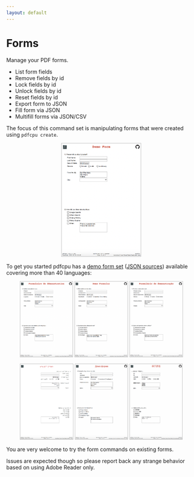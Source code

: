 ```yaml
---
layout: default
---
```


# Forms

Manage your PDF forms.

* List form fields
* Remove fields by id
* Lock fields by id
* Unlock fields by id
* Reset fields by id
* Export form to JSON
* Fill form via JSON
* Multifill forms via JSON/CSV

The focus of this command set is manipulating forms that were created using `pdfcpu create`.

<p align="center">
    <a href="https://github.com/pdfcpu/pdfcpu/tree/master/pkg/samples/form/demo/english.pdf"><img style="border-color:silver" border="1" src="resources/_english.png" height="300"></a>
</p>

To get you started pdfcpu has a [demo form set](https://github.com/pdfcpu/pdfcpu/tree/master/pkg/samples/form/demo) ([JSON sources](https://github.com/pdfcpu/pdfcpu/tree/master/pkg/testdata/json/form/demo)) available covering more than 40 languages:

<p align="center">
    <a href="https://github.com/pdfcpu/pdfcpu/tree/master/pkg/samples/form/demo/french.pdf"><img style="border-color:silver" border="1" src="resources/french.png" height="200"></a>
    <a href="https://github.com/pdfcpu/pdfcpu/tree/master/pkg/samples/form/demo/german.pdf"><img style="border-color:silver" border="1" src="resources/german.png" height="200"></a>
    <a href="https://github.com/pdfcpu/pdfcpu/tree/master/pkg/samples/form/demo/portuguese.pdf"><img style="border-color:silver" border="1" src="resources/portuguese.png" height="200"></a>
</p>

<p align="center">
    <a href="https://github.com/pdfcpu/pdfcpu/tree/master/pkg/samples/form/demo/arabic.pdf"><img style="border-color:silver" border="1" src="resources/arabic.png" height="200"></a>
    <a href="https://github.com/pdfcpu/pdfcpu/tree/master/pkg/samples/form/demo/ukrainian.pdf"><img style="border-color:silver" border="1" src="resources/ukrainian.png" height="200"></a>
    <a href="https://github.com/pdfcpu/pdfcpu/tree/master/pkg/samples/form/demo/chineseSimple.pdf"><img style="border-color:silver" border="1" src="resources/chineseSimple.png" height="200"></a>
</p>

You are very welcome to try the form commands on existing forms.

Issues are expected though so please report back any strange behavior
based on using Adobe Reader only.

